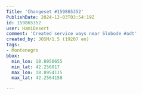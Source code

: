 ```yaml
---
Title: 'Changeset #159865352'
PublishDate: 2024-12-03T03:54:19Z
id: 159865352
user: HamiDesert
comment: 'Created service ways near Slobode #adt'
created_by: JOSM/1.5 (19207 en)
tags:
- Montenegro
bbox:
  min_lon: 18.8950655
  min_lat: 42.256017
  max_lon: 18.8954115
  max_lat: 42.2564158

---
```

